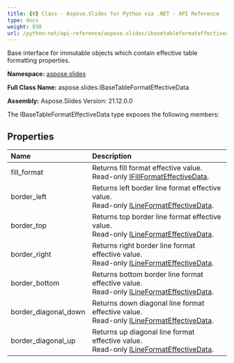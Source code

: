 ```yaml
---
title: {0} Class - Aspose.Slides for Python via .NET - API Reference
type: docs
weight: 930
url: /python-net/api-reference/aspose.slides/ibasetableformateffectivedata/
---
```


Base interface for immutable objects which contain effective table formatting properties.

**Namespace:** [aspose.slides](/python-net/api-reference/aspose.slides/)

**Full Class Name:** aspose.slides.IBaseTableFormatEffectiveData

**Assembly:**  Aspose.Slides Version: 21.12.0.0

The IBaseTableFormatEffectiveData type exposes the following members:
## **Properties**
|**Name**|**Description**|
| :- | :- |
|fill_format|Returns fill format effective value.<br/>            Read-only [IFillFormatEffectiveData](/python-net/api-reference/aspose.slides/ifillformateffectivedata/).|
|border_left|Returns left border line format effective value.<br/>            Read-only [ILineFormatEffectiveData](/python-net/api-reference/aspose.slides/ilineformateffectivedata/).|
|border_top|Returns top border line format effective value.<br/>            Read-only [ILineFormatEffectiveData](/python-net/api-reference/aspose.slides/ilineformateffectivedata/).|
|border_right|Returns right border line format effective value.<br/>            Read-only [ILineFormatEffectiveData](/python-net/api-reference/aspose.slides/ilineformateffectivedata/).|
|border_bottom|Returns bottom border line format effective value.<br/>            Read-only [ILineFormatEffectiveData](/python-net/api-reference/aspose.slides/ilineformateffectivedata/).|
|border_diagonal_down|Returns down diagonal line format effective value.<br/>            Read-only [ILineFormatEffectiveData](/python-net/api-reference/aspose.slides/ilineformateffectivedata/).|
|border_diagonal_up|Returns up diagonal line format effective value.<br/>            Read-only [ILineFormatEffectiveData](/python-net/api-reference/aspose.slides/ilineformateffectivedata/).|
